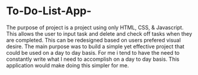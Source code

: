 # To-Do-List-App-

The purpose of project is a project using only HTML, CSS, & Javascript. This allows the user to input task and delete and check off tasks when they are completed. This can be redesigned based on users prefered visual desire. The main purpose was to build a simple yet effective project that could be used on a day to day basis. For me i tend to have the need to constantly write what I need to accomplish on a day to day basis. This application would make doing this simpler for me. 
